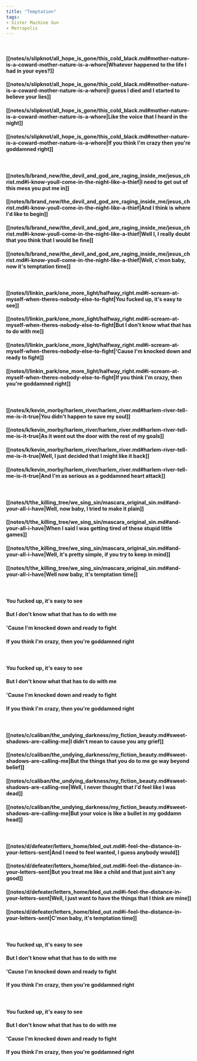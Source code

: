 ```yaml
---
title: "Temptation"
tags:
- Sister Machine Gun
- Metropolis
---
```

&nbsp;
#### [[notes/s/slipknot/all_hope_is_gone/this_cold_black.md#mother-nature-is-a-coward-mother-nature-is-a-whore|Whatever happened to the life I had in your eyes?]]
#### [[notes/s/slipknot/all_hope_is_gone/this_cold_black.md#mother-nature-is-a-coward-mother-nature-is-a-whore|I guess I died and I started to believe your lies]]
#### [[notes/s/slipknot/all_hope_is_gone/this_cold_black.md#mother-nature-is-a-coward-mother-nature-is-a-whore|Like the voice that I heard in the night]]
#### [[notes/s/slipknot/all_hope_is_gone/this_cold_black.md#mother-nature-is-a-coward-mother-nature-is-a-whore|If you think I'm crazy then you're goddamned right]]
&nbsp;
#### [[notes/b/brand_new/the_devil_and_god_are_raging_inside_me/jesus_christ.md#i-know-youll-come-in-the-night-like-a-thief|I need to get out of this mess you put me in]]
#### [[notes/b/brand_new/the_devil_and_god_are_raging_inside_me/jesus_christ.md#i-know-youll-come-in-the-night-like-a-thief|And I think is where I'd like to begin]]
#### [[notes/b/brand_new/the_devil_and_god_are_raging_inside_me/jesus_christ.md#i-know-youll-come-in-the-night-like-a-thief|Well I, I really doubt that you think that I would be fine]]
#### [[notes/b/brand_new/the_devil_and_god_are_raging_inside_me/jesus_christ.md#i-know-youll-come-in-the-night-like-a-thief|Well, c'mon baby, now it's temptation time]]
&nbsp;
#### [[notes/l/linkin_park/one_more_light/halfway_right.md#i-scream-at-myself-when-theres-nobody-else-to-fight|You fucked up, it's easy to see]]
#### [[notes/l/linkin_park/one_more_light/halfway_right.md#i-scream-at-myself-when-theres-nobody-else-to-fight|But I don't know what that has to do with me]]
#### [[notes/l/linkin_park/one_more_light/halfway_right.md#i-scream-at-myself-when-theres-nobody-else-to-fight|'Cause I'm knocked down and ready to fight]]
#### [[notes/l/linkin_park/one_more_light/halfway_right.md#i-scream-at-myself-when-theres-nobody-else-to-fight|If you think I'm crazy, then you're goddamned right]]
&nbsp;
#### [[notes/k/kevin_morby/harlem_river/harlem_river.md#harlem-river-tell-me-is-it-true|You didn't happen to save my soul]]
#### [[notes/k/kevin_morby/harlem_river/harlem_river.md#harlem-river-tell-me-is-it-true|As it went out the door with the rest of my goals]]
#### [[notes/k/kevin_morby/harlem_river/harlem_river.md#harlem-river-tell-me-is-it-true|Well, I just decided that I might like it back]]
#### [[notes/k/kevin_morby/harlem_river/harlem_river.md#harlem-river-tell-me-is-it-true|And I'm as serious as a goddamned heart attack]]
&nbsp;
#### [[notes/t/the_killing_tree/we_sing_sin/mascara_original_sin.md#and-your-all-i-have|Well, now baby, I tried to make it plain]]
#### [[notes/t/the_killing_tree/we_sing_sin/mascara_original_sin.md#and-your-all-i-have|When I said I was getting tired of these stupid little games]]
#### [[notes/t/the_killing_tree/we_sing_sin/mascara_original_sin.md#and-your-all-i-have|Well, it's pretty simple, if you try to keep in mind]]
#### [[notes/t/the_killing_tree/we_sing_sin/mascara_original_sin.md#and-your-all-i-have|Well now baby, it's temptation time]]
&nbsp;
#### You fucked up, it's easy to see
#### But I don't know what that has to do with me
#### 'Cause I'm knocked down and ready to fight
#### If you think I'm crazy, then you're goddamned right
&nbsp;
#### You fucked up, it's easy to see
#### But I don't know what that has to do with me
#### 'Cause I'm knocked down and ready to fight
#### If you think I'm crazy, then you're goddamned right
&nbsp;
#### [[notes/c/caliban/the_undying_darkness/my_fiction_beauty.md#sweet-shadows-are-calling-me|I didn't mean to cause you any grief]]
#### [[notes/c/caliban/the_undying_darkness/my_fiction_beauty.md#sweet-shadows-are-calling-me|But the things that you do to me go way beyond belief]]
#### [[notes/c/caliban/the_undying_darkness/my_fiction_beauty.md#sweet-shadows-are-calling-me|Well, I never thought that I'd feel like I was dead]]
#### [[notes/c/caliban/the_undying_darkness/my_fiction_beauty.md#sweet-shadows-are-calling-me|But your voice is like a bullet in my goddamn head]]
&nbsp;
#### [[notes/d/defeater/letters_home/bled_out.md#i-feel-the-distance-in-your-letters-sent|And I need to feel wanted, I guess anybody would]]
#### [[notes/d/defeater/letters_home/bled_out.md#i-feel-the-distance-in-your-letters-sent|But you treat me like a child and that just ain't any good]]
#### [[notes/d/defeater/letters_home/bled_out.md#i-feel-the-distance-in-your-letters-sent|Well, I just want to have the things that I think are mine]]
#### [[notes/d/defeater/letters_home/bled_out.md#i-feel-the-distance-in-your-letters-sent|C'mon baby, it's temptation time]]
&nbsp;
#### You fucked up, it's easy to see
#### But I don't know what that has to do with me
#### 'Cause I'm knocked down and ready to fight
#### If you think I'm crazy, then you're goddamned right
&nbsp;
#### You fucked up, it's easy to see
#### But I don't know what that has to do with me
#### 'Cause I'm knocked down and ready to fight
#### If you think I'm crazy, then you're goddamned right
